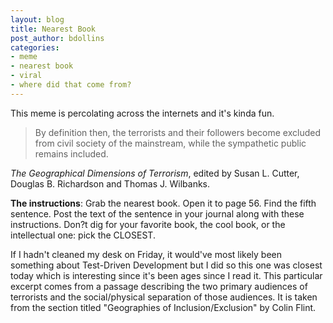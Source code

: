 ```yaml
---
layout: blog
title: Nearest Book
post_author: bdollins
categories:
- meme
- nearest book
- viral
- where did that come from?
---
```


This meme is percolating across the internets and it's kinda fun.

<blockquote>By definition then, the terrorists and their followers become excluded from civil society of the mainstream, while the sympathetic public remains included.</blockquote>

<em>The Geographical Dimensions of Terrorism</em>, edited by Susan L. Cutter, Douglas B. Richardson and Thomas J. Wilbanks.

<strong>The instructions</strong>: Grab the nearest book. Open it to page 56. Find the fifth sentence. Post the text of the sentence in your journal along with these instructions. Don?t dig for your favorite book, the cool book, or the intellectual one: pick the CLOSEST. 

If I hadn't cleaned my desk on Friday, it would've most likely been something about Test-Driven Development but I did so this one was closest today which is interesting since it's been ages since I read it. This particular excerpt comes from a passage describing the two primary audiences of terrorists and the social/physical separation of those audiences. It is taken from the section titled "Geographies of Inclusion/Exclusion" by Colin Flint.